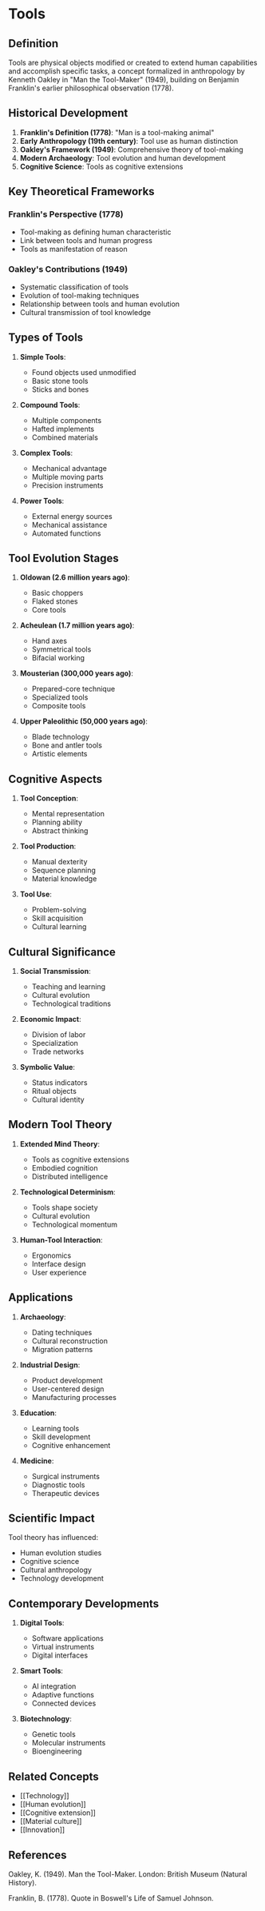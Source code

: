# Tools

## Definition

Tools are physical objects modified or created to extend human capabilities and accomplish specific tasks, a concept formalized in anthropology by Kenneth Oakley in "Man the Tool-Maker" (1949), building on Benjamin Franklin's earlier philosophical observation (1778).

## Historical Development

1. **Franklin's Definition (1778)**: "Man is a tool-making animal"
2. **Early Anthropology (19th century)**: Tool use as human distinction
3. **Oakley's Framework (1949)**: Comprehensive theory of tool-making
4. **Modern Archaeology**: Tool evolution and human development
5. **Cognitive Science**: Tools as cognitive extensions

## Key Theoretical Frameworks

### Franklin's Perspective (1778)
- Tool-making as defining human characteristic
- Link between tools and human progress
- Tools as manifestation of reason

### Oakley's Contributions (1949)
- Systematic classification of tools
- Evolution of tool-making techniques
- Relationship between tools and human evolution
- Cultural transmission of tool knowledge

## Types of Tools

1. **Simple Tools**:
   - Found objects used unmodified
   - Basic stone tools
   - Sticks and bones

2. **Compound Tools**:
   - Multiple components
   - Hafted implements
   - Combined materials

3. **Complex Tools**:
   - Mechanical advantage
   - Multiple moving parts
   - Precision instruments

4. **Power Tools**:
   - External energy sources
   - Mechanical assistance
   - Automated functions

## Tool Evolution Stages

1. **Oldowan (2.6 million years ago)**:
   - Basic choppers
   - Flaked stones
   - Core tools

2. **Acheulean (1.7 million years ago)**:
   - Hand axes
   - Symmetrical tools
   - Bifacial working

3. **Mousterian (300,000 years ago)**:
   - Prepared-core technique
   - Specialized tools
   - Composite tools

4. **Upper Paleolithic (50,000 years ago)**:
   - Blade technology
   - Bone and antler tools
   - Artistic elements

## Cognitive Aspects

1. **Tool Conception**:
   - Mental representation
   - Planning ability
   - Abstract thinking

2. **Tool Production**:
   - Manual dexterity
   - Sequence planning
   - Material knowledge

3. **Tool Use**:
   - Problem-solving
   - Skill acquisition
   - Cultural learning

## Cultural Significance

1. **Social Transmission**:
   - Teaching and learning
   - Cultural evolution
   - Technological traditions

2. **Economic Impact**:
   - Division of labor
   - Specialization
   - Trade networks

3. **Symbolic Value**:
   - Status indicators
   - Ritual objects
   - Cultural identity

## Modern Tool Theory

1. **Extended Mind Theory**:
   - Tools as cognitive extensions
   - Embodied cognition
   - Distributed intelligence

2. **Technological Determinism**:
   - Tools shape society
   - Cultural evolution
   - Technological momentum

3. **Human-Tool Interaction**:
   - Ergonomics
   - Interface design
   - User experience

## Applications

1. **Archaeology**:
   - Dating techniques
   - Cultural reconstruction
   - Migration patterns

2. **Industrial Design**:
   - Product development
   - User-centered design
   - Manufacturing processes

3. **Education**:
   - Learning tools
   - Skill development
   - Cognitive enhancement

4. **Medicine**:
   - Surgical instruments
   - Diagnostic tools
   - Therapeutic devices

## Scientific Impact

Tool theory has influenced:
- Human evolution studies
- Cognitive science
- Cultural anthropology
- Technology development

## Contemporary Developments

1. **Digital Tools**:
   - Software applications
   - Virtual instruments
   - Digital interfaces

2. **Smart Tools**:
   - AI integration
   - Adaptive functions
   - Connected devices

3. **Biotechnology**:
   - Genetic tools
   - Molecular instruments
   - Bioengineering

## Related Concepts
- [[Technology]]
- [[Human evolution]]
- [[Cognitive extension]]
- [[Material culture]]
- [[Innovation]]

## References

Oakley, K. (1949). Man the Tool-Maker. London: British Museum (Natural History).

Franklin, B. (1778). Quote in Boswell's Life of Samuel Johnson.